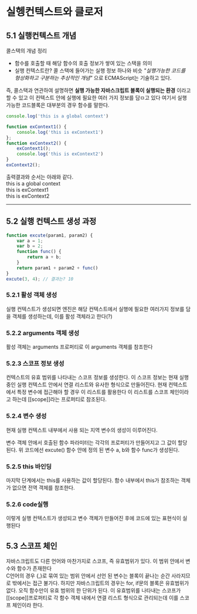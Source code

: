 # 실헹컨텍스트와 클로저 
## 5.1 실행컨텍스트 개념
콜스택의 개념 정리 
- 함수를 호출할 때 해당 함수의 호출 정보가 쌓여 있는 스택을 의미 
- 실행 컨텍스트란? 콜 스택에 들어가는 실행 정보 하나와 비슷 _"실행가능한 코드를 형상화하고 구분하는 추상적인 개념"_ 으로 ECMAScript는 기술하고 있다. 

즉, 콜스택과 연관하여 설명하면 __실행 가능한 자바스크립트 블록이 실행되는 환경__  이라고 할 수 있고 이 컨텍스트 안에 실행에 필요한 여러 가지 정보를 담ㅁ고 있다 여기서 실행가능한 코드블록은 대부분의 경우 함수를 말한다. 
```javascript
console.log('this is a global context') 

function exContext1() {
    console.log('this is exContext1')
};
function exContext2() {
    exContext1();
    console.log('this is exContext2')
}
exContext2();
```
출력결과와 순서는 아래와 같다.  
this is a global context  
this is exContext1  
this is exContext2  
***
## 5.2 실행 컨텍스트 생성 과정 
```javascript
function excute(param1, param2) {
    var a = 1;
    var b = 2;
    function func() {
        return a + b;
    }
    return param1 + param2 + func()
}
excute(3, 4); // 결과는? 10
```
### 5.2.1 활성 객체 생성 
실행 컨텍스트가 생성되면 엔진은 해당 컨텍스트에서 실행에 필요한 여러가지 정보를 담을 객체를 생성하는데, 이를 활성 객체라고 한다(?)
### 5.2.2 arguments 객체 생성 
활성 객체는 arguments 프로퍼티로 이 arguments 객체를 참조한다 
### 5.2.3 스코프 정보 생성
컨텍스트의 유효 범위를 나타내는 스코프 정보를 생성한다. 이 스코프 정보는 현재 실행 중인 실행 컨텍스트 안에서 연결 리스트와 유사한 형식으로 만들어진다. 현재 컨텍스트에서 특정 변수에 접근해야 할 경우 이 리스트를 활용한다 이 리스트를 스코프 체인이라고 하는데 [[scope]]라는 프로퍼티로 참조된다. 
### 5.2.4 변수 생성 
현재 실행 컨텍스트 내부에서 사용 되는 지역 변수의 생성이 이루어진다.

변수 객체 안에서 호출된 함수 파라미터는 각각의 프로퍼티가 만들어지고 그 값이 할당 된다. 위 코드에선 excute() 함수 안에 정의 된 변수 a, b와 함수 func가 생성된다. 

### 5.2.5 this 바인딩
 마지막 단계에서는 this를 사용하는 값이 할당된다. 함수 내부에서 this가 참조하는 객체가 없으면 전역 객체를 참조한다.   

### 5.2.6 code실행
이렇게 실행 컨텍스트가 생성되고 변수 객체가 만들어진 후에 코드에 있는 표현식이 실행된다 

## 5.3 스코프 체인 
자바스크립트도 다른 언어와 마찬가지로 스코프, 즉 유효범위가 있다. 
이 범위 안에서 변수와 함수가 존재한다   
C언어의 경우 {,}로 묶여 있는 범위 안에서 선언 된 변수는 블록이 끝나는 순간 사라지므로 밖에서는 접근 불가다. 하지만 자바스크립트의 경우는 for, if문의 블록은 유효범위가 없다. 오직 함수만이 유효 범위의 한 단위가 된다. 이 유효범위를 나타내는 스코프가 [[scope]]프로퍼티로 각 함수 객체 내에서 연결 리스트 형식으로 관리되는데 이를 스코프 체인이라 한다. 